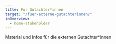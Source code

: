 ```yaml
---
title: Für Gutachter*innen
target: "/fuer-externe-gutachterinnen/"
inOverview:
  - home-stakeholder
---
```


Material und Infos für die externen Gutachter\*innen

